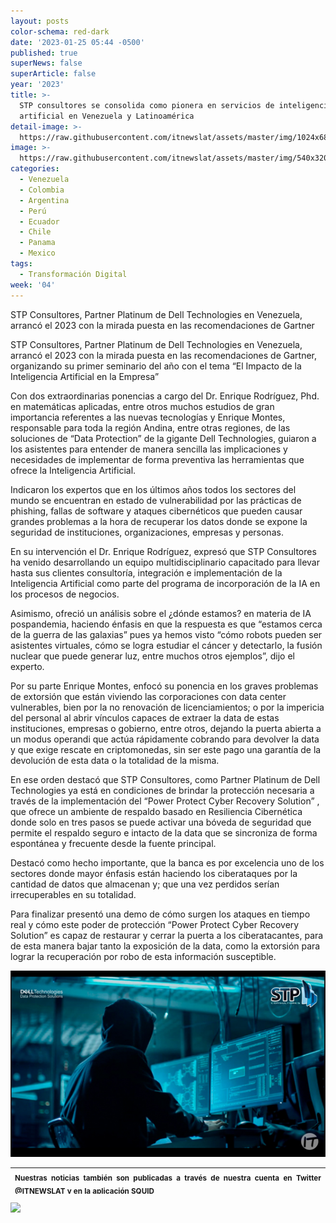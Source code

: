 ```yaml
---
layout: posts
color-schema: red-dark
date: '2023-01-25 05:44 -0500'
published: true
superNews: false
superArticle: false
year: '2023'
title: >-
  STP consultores se consolida como pionera en servicios de inteligencia
  artificial en Venezuela y Latinoamérica
detail-image: >-
  https://raw.githubusercontent.com/itnewslat/assets/master/img/1024x680/DELL-STP-g.jpg
image: >-
  https://raw.githubusercontent.com/itnewslat/assets/master/img/540x320/DELL-STP-p.jpg
categories:
  - Venezuela
  - Colombia
  - Argentina
  - Perú
  - Ecuador
  - Chile
  - Panama
  - Mexico
tags:
  - Transformación Digital
week: '04'
---
```

STP Consultores,  Partner Platinum de Dell Technologies en Venezuela, arrancó el 2023 con la mirada puesta en las recomendaciones de Gartner

STP Consultores,  Partner Platinum de Dell Technologies en Venezuela, arrancó el 2023 con la mirada puesta en las recomendaciones de Gartner, organizando  su primer seminario del año con el tema “El Impacto de la Inteligencia Artificial en la Empresa”

Con dos extraordinarias ponencias a cargo del Dr. Enrique Rodríguez, Phd. en matemáticas aplicadas, entre otros muchos estudios de gran importancia referentes a las nuevas tecnologías  y Enrique Montes,  responsable para toda la región Andina, entre otras regiones, de las soluciones de “Data Protection” de la gigante Dell Technologies, guiaron a los asistentes para entender de manera sencilla las implicaciones y necesidades de implementar de forma preventiva las herramientas que ofrece la Inteligencia Artificial.

Indicaron los expertos que en los últimos años todos los sectores del mundo se encuentran en estado de vulnerabilidad por las prácticas de phishing, fallas de software y ataques cibernéticos que pueden causar grandes problemas  a la hora de recuperar los datos donde se expone la seguridad de instituciones, organizaciones, empresas y personas.

En su intervención el Dr. Enrique Rodríguez, expresó que STP Consultores ha venido desarrollando un equipo multidisciplinario capacitado para llevar hasta sus clientes consultoría, integración e implementación de la Inteligencia Artificial como parte del programa de incorporación de la IA en los procesos de negocios.

Asimismo,  ofreció un análisis sobre el ¿dónde estamos? en materia de IA pospandemia, haciendo énfasis en que la respuesta es que “estamos cerca de la guerra de las galaxias”  pues ya hemos visto “cómo robots pueden ser asistentes virtuales, cómo se logra estudiar el cáncer y detectarlo, la fusión nuclear que puede generar luz, entre muchos otros ejemplos”, dijo el experto.

Por su parte Enrique Montes, enfocó su ponencia en los graves problemas de extorsión que están viviendo las corporaciones con data center vulnerables, bien por la no renovación de licenciamientos;  o por la impericia del personal al abrir vínculos capaces de extraer la data de estas instituciones, empresas o gobierno, entre otros, dejando la puerta abierta a un modus operandi que actúa rápidamente cobrando para devolver la data y que exige rescate en criptomonedas, sin ser este pago una garantía de la devolución de esta data o la totalidad de la misma.

En ese orden destacó que STP Consultores, como  Partner Platinum de Dell Technologies ya está en condiciones de brindar la protección necesaria a través de la implementación del “Power Protect Cyber Recovery Solution” , que ofrece un ambiente de respaldo basado en Resiliencia Cibernética donde solo en tres pasos se puede activar una bóveda de seguridad que permite el respaldo seguro e intacto de la data que se sincroniza de forma espontánea y frecuente desde la fuente principal.

Destacó como hecho importante, que la banca es por excelencia uno de los sectores donde mayor énfasis están haciendo los ciberataques por la cantidad de datos que almacenan y;  que una vez perdidos serían irrecuperables en su totalidad.

Para finalizar presentó una demo de cómo surgen los ataques en tiempo real y cómo este poder de protección “Power Protect Cyber Recovery Solution” es capaz de restaurar y cerrar la puerta a los ciberatacantes, para de esta manera bajar tanto la exposición de la data, como la extorsión para lograr la recuperación por robo de esta información susceptible. 

![](https://raw.githubusercontent.com/itnewslat/assets/master/img/540x320/DELL-STP-p.jpg)

<table style="height: 42px;" width="569">
<tbody>
<tr>
<td style="text-align: justify;"><sub><strong>Nuestras noticias también son publicadas a través de nuestra cuenta en Twitter <a href="https://twitter.com/itnewslat?lang=es">@ITNEWSLAT</a> y en la aplicación <a href="https://squidapp.co/en/">SQUID</a></strong></sub></td>
</tr>
</tbody>
</table>

<img src="https://tracker.metricool.com/c3po.jpg?hash=56f88a41e39ab42c063cc51676587a04"/>